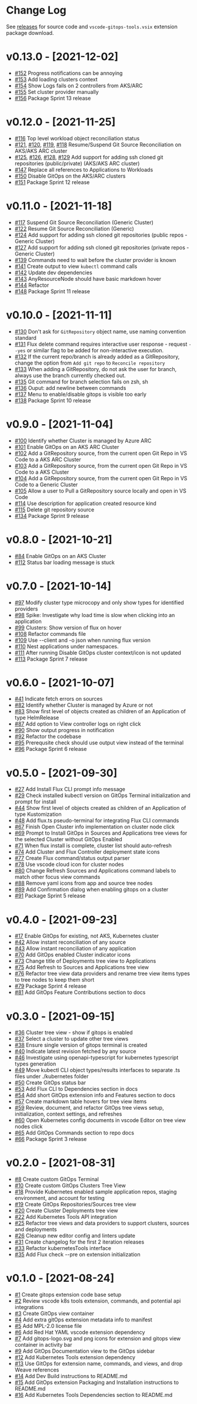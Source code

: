 # Change Log

See [releases](https://github.com/weaveworks/vscode-gitops-tools/releases) for source code and `vscode-gitops-tools.vsix` extension package download.

# v0.13.0 - [2021-12-02]

- [#152](https://github.com/weaveworks/vscode-gitops-tools/issues/152)
Progress notifications can be annoying
- [#153](https://github.com/weaveworks/vscode-gitops-tools/issues/153)
Add loading clusters context
- [#154](https://github.com/weaveworks/vscode-gitops-tools/issues/154)
Show Logs fails on 2 controllers from AKS/ARC
- [#155](https://github.com/weaveworks/vscode-gitops-tools/issues/155)
Set cluster provider manually
- [#156](https://github.com/weaveworks/vscode-gitops-tools/issues/156)
Package Sprint 13 release

# v0.12.0 - [2021-11-25]

- [#116](https://github.com/weaveworks/vscode-gitops-tools/issues/116)
Top level workload object reconciliation status
- [#121](https://github.com/weaveworks/vscode-gitops-tools/issues/121), [#120](https://github.com/weaveworks/vscode-gitops-tools/issues/120), [#119](https://github.com/weaveworks/vscode-gitops-tools/issues/119), [#118](https://github.com/weaveworks/vscode-gitops-tools/issues/118)
Resume/Suspend Git Source Reconciliation on AKS/AKS ARC cluster
- [#125](https://github.com/weaveworks/vscode-gitops-tools/issues/125), [#126](https://github.com/weaveworks/vscode-gitops-tools/issues/126), [#128](https://github.com/weaveworks/vscode-gitops-tools/issues/128), [#129](https://github.com/weaveworks/vscode-gitops-tools/issues/129)
Add support for adding ssh cloned git repositories (public/private) (AKS/AKS ARC cluster)
- [#147](https://github.com/weaveworks/vscode-gitops-tools/issues/147)
Replace all references to Applications to Workloads
- [#150](https://github.com/weaveworks/vscode-gitops-tools/issues/150)
Disable GitOps on the AKS/ARC clusters
- [#151](https://github.com/weaveworks/vscode-gitops-tools/issues/151)
Package Sprint 12 release

# v0.11.0 - [2021-11-18]

- [#117](https://github.com/weaveworks/vscode-gitops-tools/issues/117)
Suspend Git Source Reconciliation (Generic Cluster)
- [#122](https://github.com/weaveworks/vscode-gitops-tools/issues/122)
Resume Git Source Reconciliation (Generic)
- [#124](https://github.com/weaveworks/vscode-gitops-tools/issues/124)
Add support for adding ssh cloned git repositories (public repos -Generic Cluster)
- [#127](https://github.com/weaveworks/vscode-gitops-tools/issues/127)
Add support for adding ssh cloned git repositories (private repos -Generic Cluster)
- [#139](https://github.com/weaveworks/vscode-gitops-tools/issues/139)
Commands need to wait before the cluster provider is known
- [#141](https://github.com/weaveworks/vscode-gitops-tools/issues/141)
Create output to view `kubectl` command calls
- [#142](https://github.com/weaveworks/vscode-gitops-tools/issues/142)
Update dev dependencies
- [#143](https://github.com/weaveworks/vscode-gitops-tools/issues/143)
AnyResourceNode should have basic markdown hover
- [#144](https://github.com/weaveworks/vscode-gitops-tools/issues/144)
Refactor
- [#148](https://github.com/weaveworks/vscode-gitops-tools/issues/148)
Package Sprint 11 release

# v0.10.0 - [2021-11-11]

- [#130](https://github.com/weaveworks/vscode-gitops-tools/issues/130)
Don't ask for `GitRepository` object name, use naming convention standard
- [#131](https://github.com/weaveworks/vscode-gitops-tools/issues/131)
Flux delete command requires interactive user response - request `--yes` or similar flag to be added for non-interactive execution.
- [#132](https://github.com/weaveworks/vscode-gitops-tools/issues/132)
If the current repo/branch is already added as a GitRepository, change the option from `Add git repo` to `Reconcile repository`
- [#133](https://github.com/weaveworks/vscode-gitops-tools/issues/133)
When adding a GitRepository, do not ask the user for branch, always use the branch currently checked out.
- [#135](https://github.com/weaveworks/vscode-gitops-tools/issues/135)
Git command for branch selection fails on zsh, sh
- [#136](https://github.com/weaveworks/vscode-gitops-tools/issues/136)
Ouput: add newline between commands
- [#137](https://github.com/weaveworks/vscode-gitops-tools/issues/137)
Menu to enable/disable gitops is visible too early
- [#138](https://github.com/weaveworks/vscode-gitops-tools/issues/138)
Package Sprint 10 release

# v0.9.0 - [2021-11-04]

- [#100](https://github.com/weaveworks/vscode-gitops-tools/issues/100)
Identify whether Cluster is managed by Azure ARC
- [#101](https://github.com/weaveworks/vscode-gitops-tools/issues/101)
Enable GitOps on an AKS ARC Cluster
- [#102](https://github.com/weaveworks/vscode-gitops-tools/issues/102)
Add a GitRepository source, from the current open Git Repo in VS Code to a AKS ARC Cluster
- [#103](https://github.com/weaveworks/vscode-gitops-tools/issues/103)
Add a GitRepository source, from the current open Git Repo in VS Code to a AKS Cluster
- [#104](https://github.com/weaveworks/vscode-gitops-tools/issues/104)
Add a GitRepository source, from the current open Git Repo in VS Code to a Generic Cluster
- [#105](https://github.com/weaveworks/vscode-gitops-tools/issues/105)
Allow a user to Pull a GitRepository source locally and open in VS Code
- [#114](https://github.com/weaveworks/vscode-gitops-tools/issues/114)
Use description for application created resource kind
- [#115](https://github.com/weaveworks/vscode-gitops-tools/issues/115)
Delete git repository source
- [#134](https://github.com/weaveworks/vscode-gitops-tools/issues/134)
Package Sprint 9 release

# v0.8.0 - [2021-10-21]

- [#84](https://github.com/weaveworks/vscode-gitops-tools/issues/84)
Enable GitOps on an AKS Cluster
- [#112](https://github.com/weaveworks/vscode-gitops-tools/issues/112)
Status bar loading message is stuck

# v0.7.0 - [2021-10-14]

- [#97](https://github.com/weaveworks/vscode-gitops-tools/issues/97)
Modify cluster type microcopy and only show types for identified providers
- [#98](https://github.com/weaveworks/vscode-gitops-tools/issues/98)
Spike: Investigate why load time is slow when clicking into an application
- [#99](https://github.com/weaveworks/vscode-gitops-tools/issues/99)
Clusters: Show version of flux on hover
- [#108](https://github.com/weaveworks/vscode-gitops-tools/issues/108)
Refactor commands file
- [#109](https://github.com/weaveworks/vscode-gitops-tools/issues/109)
Use --client and -o json when running flux version
- [#110](https://github.com/weaveworks/vscode-gitops-tools/issues/110)
Nest applications under namespaces.
- [#111](https://github.com/weaveworks/vscode-gitops-tools/issues/111)
After running Disable GitOps cluster context/icon is not updated
- [#113](https://github.com/weaveworks/vscode-gitops-tools/issues/113)
Package Sprint 7 release

# v0.6.0 - [2021-10-07]

- [#41](https://github.com/weaveworks/vscode-gitops-tools/issues/41)
Indicate fetch errors on sources
- [#82](https://github.com/weaveworks/vscode-gitops-tools/issues/82)
Identify whether Cluster is managed by Azure or not
- [#83](https://github.com/weaveworks/vscode-gitops-tools/issues/83)
Show first level of objects created as children of an Application of type HelmRelease
- [#87](https://github.com/weaveworks/vscode-gitops-tools/issues/87)
Add option to View controller logs on right click
- [#90](https://github.com/weaveworks/vscode-gitops-tools/issues/90)
Show output progress in notification
- [#92](https://github.com/weaveworks/vscode-gitops-tools/issues/92)
Refactor the codebase
- [#95](https://github.com/weaveworks/vscode-gitops-tools/issues/95)
Prerequsite check should use output view instead of the terminal
- [#96](https://github.com/weaveworks/vscode-gitops-tools/issues/96)
Package Sprint 6 release

# v0.5.0 - [2021-09-30]

- [#27](https://github.com/weaveworks/vscode-gitops-tools/issues/27)
Add Install Flux CLI prompt info message
- [#29](https://github.com/weaveworks/vscode-gitops-tools/issues/29)
Check installed kubectl version on GitOps Terminal initialization and prompt for install
- [#44](https://github.com/weaveworks/vscode-gitops-tools/issues/44)
Show first level of objects created as children of an Application of type Kustomization
- [#48](https://github.com/weaveworks/vscode-gitops-tools/issues/48)
Add flux.ts pseudo-terminal for integrating Flux CLI commands
- [#67](https://github.com/weaveworks/vscode-gitops-tools/issues/67)
Finish Open Cluster info implementation on cluster node click
- [#69](https://github.com/weaveworks/vscode-gitops-tools/issues/69)
Prompt to Install GitOps in Sources and Applications tree views for the selected Cluster without GitOps Enabled
- [#71](https://github.com/weaveworks/vscode-gitops-tools/issues/71)
When flux install is complete, cluster list should auto-refresh
- [#74](https://github.com/weaveworks/vscode-gitops-tools/issues/74)
Add Cluster and Flux Controller deployment state icons
- [#77](https://github.com/weaveworks/vscode-gitops-tools/issues/77)
Create Flux command/status output parser
- [#78](https://github.com/weaveworks/vscode-gitops-tools/issues/78)
Use vscode cloud icon for cluster nodes
- [#80](https://github.com/weaveworks/vscode-gitops-tools/issues/80)
Change Refresh Sources and Applications command labels to match other focus view commands
- [#88](https://github.com/weaveworks/vscode-gitops-tools/issues/88)
Remove yaml icons from app and source tree nodes
- [#89](https://github.com/weaveworks/vscode-gitops-tools/issues/89)
Add Confirmation dialog when enabling gitops on a cluster
- [#91](https://github.com/weaveworks/vscode-gitops-tools/issues/91)
Package Sprint 5 release

# v0.4.0 - [2021-09-23]

- [#17](https://github.com/weaveworks/vscode-gitops-tools/issues/17)
Enable GitOps for existing, not AKS, Kubernetes cluster
- [#42](https://github.com/weaveworks/vscode-gitops-tools/issues/42)
Allow instant reconciliation of any source
- [#43](https://github.com/weaveworks/vscode-gitops-tools/issues/43)
Allow instant reconciliation of any application
- [#70](https://github.com/weaveworks/vscode-gitops-tools/issues/70)
Add GitOps enabled Cluster indicator icons
- [#73](https://github.com/weaveworks/vscode-gitops-tools/issues/73)
Change title of Deployments tree view to Applications
- [#75](https://github.com/weaveworks/vscode-gitops-tools/issues/75)
Add Refresh to Sources and Applications tree view
- [#76](https://github.com/weaveworks/vscode-gitops-tools/issues/76)
Refactor tree view data providers and rename tree view items types to tree nodes to keep them short
- [#79](https://github.com/weaveworks/vscode-gitops-tools/issues/79)
Package Sprint 4 release
- [#81](https://github.com/weaveworks/vscode-gitops-tools/issues/81)
Add GitOps Feature Contributions section to docs

# v0.3.0 - [2021-09-15]

- [#36](https://github.com/weaveworks/vscode-gitops-tools/issues/36)
Cluster tree view - show if gitops is enabled
- [#37](https://github.com/weaveworks/vscode-gitops-tools/issues/37)
Select a cluster to update other tree views
- [#38](https://github.com/weaveworks/vscode-gitops-tools/issues/38)
Ensure single version of gitops terminal is created
- [#40](https://github.com/weaveworks/vscode-gitops-tools/issues/40)
Indicate latest revision fetched by any source
- [#46](https://github.com/weaveworks/vscode-gitops-tools/issues/46)
Investigate using openapi-typescript for kubernetes typescript types generation
- [#49](https://github.com/weaveworks/vscode-gitops-tools/issues/49)
Move kubectl CLI object types/results interfaces to separate .ts files under ./kubernetes folder
- [#50](https://github.com/weaveworks/vscode-gitops-tools/issues/50)
Create GitOps status bar
- [#53](https://github.com/weaveworks/vscode-gitops-tools/issues/53)
Add Flux CLI to Dependencies section in docs
- [#54](https://github.com/weaveworks/vscode-gitops-tools/issues/54)
Add short GitOps extension info and Features section to docs
- [#57](https://github.com/weaveworks/vscode-gitops-tools/issues/57)
Create markdown table hovers for tree view items
- [#59](https://github.com/weaveworks/vscode-gitops-tools/issues/59)
Review, document, and refactor GitOps tree views setup, initialization, context settings, and refreshes
- [#60](https://github.com/weaveworks/vscode-gitops-tools/issues/60)
Open Kubernetes config documents in vscode Editor on tree view nodes click
- [#65](https://github.com/weaveworks/vscode-gitops-tools/issues/65)
Add GitOps Commands section to repo docs
- [#66](https://github.com/weaveworks/vscode-gitops-tools/issues/66)
Package Sprint 3 release

# v0.2.0 - [2021-08-31]

- [#8](https://github.com/weaveworks/vscode-gitops-tools/issues/8)
Create custom GitOps Terminal
- [#10](https://github.com/weaveworks/vscode-gitops-tools/issues/10)
Create custom GitOps Clusters Tree View
- [#18](https://github.com/weaveworks/vscode-gitops-tools/issues/18)
Provide Kubernetes enabled sample application repos, staging environment, and account for testing
- [#19](https://github.com/weaveworks/vscode-gitops-tools/issues/19)
Create GitOps Repositories/Sources tree view
- [#20](https://github.com/weaveworks/vscode-gitops-tools/issues/20)
Create Cluster Deployments tree view
- [#22](https://github.com/weaveworks/vscode-gitops-tools/issues/22)
Add Kubernetes Tools API integration
- [#25](https://github.com/weaveworks/vscode-gitops-tools/issues/25)
Refactor tree views and data providers to support clusters, sources and deployments
- [#26](https://github.com/weaveworks/vscode-gitops-tools/issues/26)
Cleanup new editor config and linters update
- [#31](https://github.com/weaveworks/vscode-gitops-tools/issues/31)
Create changelog for the first 2 iteration releases
- [#33](https://github.com/weaveworks/vscode-gitops-tools/issues/33)
Refactor kubernetesTools interface
- [#35](https://github.com/weaveworks/vscode-gitops-tools/issues/35)
Add Flux check --pre on extension initialization

# v0.1.0 - [2021-08-24]

- [#1](https://github.com/weaveworks/vscode-gitops-tools/issues/1)
Create gitops extension code base setup
- [#2](https://github.com/weaveworks/vscode-gitops-tools/issues/2)
Review vscode k8s tools extension, commands, and potential api integrations
- [#3](https://github.com/weaveworks/vscode-gitops-tools/issues/3)
Create GitOps view container
- [#4](https://github.com/weaveworks/vscode-gitops-tools/issues/4)
Add extra gitOps extension metadata info to manifest
- [#5](https://github.com/weaveworks/vscode-gitops-tools/issues/5)
Add MPL-2.0 license file
- [#6](https://github.com/weaveworks/vscode-gitops-tools/issues/6)
Add Red Hat YAML vscode extension dependency
- [#7](https://github.com/weaveworks/vscode-gitops-tools/issues/7)
Add gitops-logo.svg and png icons for extension and gitops view container in activity bar
- [#9](https://github.com/weaveworks/vscode-gitops-tools/issues/9)
Add GitOps Documentation view to the GitOps sidebar
- [#12](https://github.com/weaveworks/vscode-gitops-tools/issues/12)
Add Kubernetes Tools extension dependency
- [#13](https://github.com/weaveworks/vscode-gitops-tools/issues/13)
Use GitOps for extension name, commands, and views, and drop Weave references
- [#14](https://github.com/weaveworks/vscode-gitops-tools/issues/14)
Add Dev Build instructions to README.md
- [#15](https://github.com/weaveworks/vscode-gitops-tools/issues/15)
Add GitOps extension Packaging and Installation instructions to README.md
- [#16](https://github.com/weaveworks/vscode-gitops-tools/issues/16)
Add Kubernetes Tools Dependencies section to README.md

